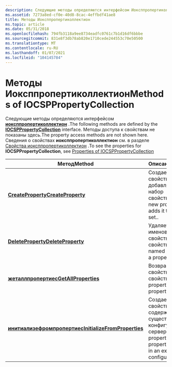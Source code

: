```yaml
---
description: Следующие методы определяются интерфейсом Иоксппропертиколлектион. Методы доступа к свойствам не показаны здесь. Сведения о свойствах Иоксппропертиколлектион см. в разделе Свойства Иоксппропертиколлектион.
ms.assetid: 7273a8ed-cf0e-40d8-8cac-4effbdf41ae8
title: Методы Иоксппропертиколлектион
ms.topic: article
ms.date: 05/31/2018
ms.openlocfilehash: 794fb3118a9ee8734eadfc0761c7b1d16df6bbbe
ms.sourcegitcommit: 831e8f3db78ab820e1710cede244553c70e50500
ms.translationtype: MT
ms.contentlocale: ru-RU
ms.lasthandoff: 01/07/2021
ms.locfileid: "104145784"
---
```

# <a name="methods-of-iocsppropertycollection"></a><span data-ttu-id="27381-105">Методы Иоксппропертиколлектион</span><span class="sxs-lookup"><span data-stu-id="27381-105">Methods of IOCSPPropertyCollection</span></span>

<span data-ttu-id="27381-106">Следующие методы определяются интерфейсом [**иоксппропертиколлектион**](/windows/desktop/api/Certadm/nn-certadm-iocsppropertycollection) .</span><span class="sxs-lookup"><span data-stu-id="27381-106">The following methods are defined by the [**IOCSPPropertyCollection**](/windows/desktop/api/Certadm/nn-certadm-iocsppropertycollection) interface.</span></span> <span data-ttu-id="27381-107">Методы доступа к свойствам не показаны здесь.</span><span class="sxs-lookup"><span data-stu-id="27381-107">The property access methods are not shown here.</span></span> <span data-ttu-id="27381-108">Сведения о свойствах **иоксппропертиколлектион** см. в разделе [Свойства иоксппропертиколлектион](properties-of-iocsppropertycollection.md) .</span><span class="sxs-lookup"><span data-stu-id="27381-108">To see the properties for **IOCSPPropertyCollection**, see [Properties of IOCSPPropertyCollection](properties-of-iocsppropertycollection.md)</span></span>



| <span data-ttu-id="27381-109">Метод</span><span class="sxs-lookup"><span data-stu-id="27381-109">Method</span></span>                                                                                      | <span data-ttu-id="27381-110">Описание</span><span class="sxs-lookup"><span data-stu-id="27381-110">Description</span></span>                                                                               |
|---------------------------------------------------------------------------------------------|-------------------------------------------------------------------------------------------|
| [<span data-ttu-id="27381-111">**CreateProperty**</span><span class="sxs-lookup"><span data-stu-id="27381-111">**CreateProperty**</span></span>](/windows/desktop/api/Certadm/nf-certadm-iocsppropertycollection-createproperty)                     | <span data-ttu-id="27381-112">Создает новое свойство и добавляет его в набор свойств.</span><span class="sxs-lookup"><span data-stu-id="27381-112">Creates a new property and adds it to a property set..</span></span>                                    |
| [<span data-ttu-id="27381-113">**DeleteProperty**</span><span class="sxs-lookup"><span data-stu-id="27381-113">**DeleteProperty**</span></span>](/windows/desktop/api/Certadm/nf-certadm-iocsppropertycollection-deleteproperty)                     | <span data-ttu-id="27381-114">Удаляет именованное свойство из набора свойств.</span><span class="sxs-lookup"><span data-stu-id="27381-114">Removes a named property from a property set.</span></span>                                             |
| [<span data-ttu-id="27381-115">**жеталлпропертиес**</span><span class="sxs-lookup"><span data-stu-id="27381-115">**GetAllProperties**</span></span>](/windows/desktop/api/Certadm/nf-certadm-iocsppropertycollection-getallproperties)                 | <span data-ttu-id="27381-116">Возвращает все свойства в наборе свойств.</span><span class="sxs-lookup"><span data-stu-id="27381-116">Gets all properties in a property set.</span></span>                                                    |
| [<span data-ttu-id="27381-117">**инитиализефромпропертиес**</span><span class="sxs-lookup"><span data-stu-id="27381-117">**InitializeFromProperties**</span></span>](/windows/desktop/api/Certadm/nf-certadm-iocsppropertycollection-initializefromproperties) | <span data-ttu-id="27381-118">Создает набор свойств из свойств, содержащихся в существующей конфигурации сервера.</span><span class="sxs-lookup"><span data-stu-id="27381-118">Creates a property set from the properties contained in an existing server configuration.</span></span> |



 

 

 




